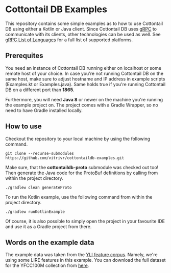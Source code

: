 # Cottontail DB Examples

This repository contains some simple examples as to how to use Cottontail DB using either a Kotlin or Java client. Since Cottontail DB uses [gRPC](https://grpc.io/) to communicate with its clients, other technologies can be used as well. See [gRPC List of Languages](https://grpc.io/docs/languages/) for a full list of supported platforms.

## Prerequites

You need an instance of Cottontail DB running either on localhost or some remote host of your choice. In case you're not running Cottontail DB on the same host, make sure to adjust hostname and IP address in example scripts (Examples.kt or Examples.java). Same holds true if you're running Cottontail DB on a different port than **1865**.

Furthermore, you will need **Java 8** or newer on the machine you're running the example project on. The project comes with a Gradle Wrapper, so no need to have Gradle installed locally.

## How to use

Checkout the repository to your local machine by using the following command.

``git clone --recurse-submodules https://github.com/vitrivr/cottontaildb-examples.git``

Make sure, that the **cottontaildb-proto** submodule was checked out too! Then generate the Java code for the ProtoBuf definitions by calling from within the project directory.

``./gradlew clean generateProto`` 

To run the Kotlin example, use the following command from within the project directory.

``./gradlew runKotlinExample`` 

Of course, it is also possible to simply open the project in your favourite IDE and use it as a Gradle project from there.

## Words on the example data

The example data was taken from the [YLI feature corpus](https://multimediacommons.wordpress.com/features/). Namely, we're using some LIRE features in this example. You can download the full dataset for the YFCC100M collection from [here](http://multimedia-commons.s3-website-us-west-2.amazonaws.com/).